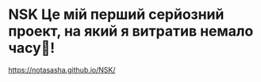 # NSK Це мій перший серйозний проект, на який я витратив немало часу👀!
https://notasasha.github.io/NSK/
